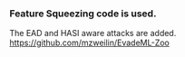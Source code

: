 ### Feature Squeezing code is used.

The EAD and HASI aware attacks are added. 
https://github.com/mzweilin/EvadeML-Zoo
